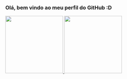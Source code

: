 ### Olá, bem vindo ao meu perfil do GitHub :D

<div>
<a href="https://github.com/MarcosMaga">
<img height="180em" src="https://github-readme-stats.vercel.app/api/top-langs/?username=MarcosMaga&layout=compact&langs_count=7&theme=dracula"/>
<img height="180em" src="https://github-readme-stats.vercel.app/api?username=MarcosMaga&show_icons=true&theme=dracula&include_all_commits=true&count_private=true"/>
</div>
